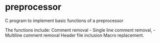 # preprocessor
C program to implement basic functions of a preprocessor

The functions include:
Comment removal
          - Single line comment removal,
          - Multiline comment removal
  Header file inclusion
  Macro replacement.
